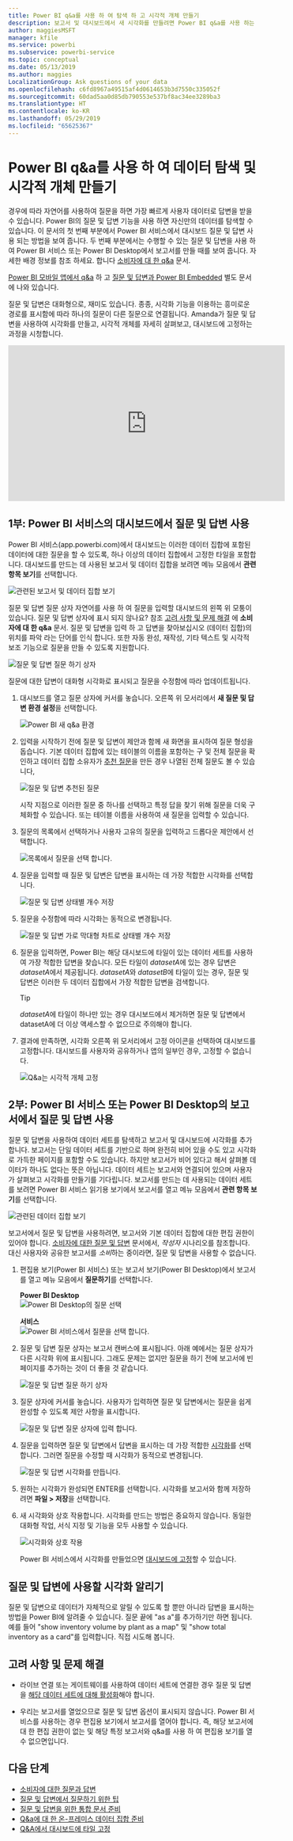 ```yaml
---
title: Power BI q&a를 사용 하 여 탐색 하 고 시각적 개체 만들기
description: 보고서 및 대시보드에서 새 시각화를 만들려면 Power BI q&a를 사용 하는 방법입니다.
author: maggiesMSFT
manager: kfile
ms.service: powerbi
ms.subservice: powerbi-service
ms.topic: conceptual
ms.date: 05/13/2019
ms.author: maggies
LocalizationGroup: Ask questions of your data
ms.openlocfilehash: c6fd8967a49515af4d0614653b3d7550c335052f
ms.sourcegitcommit: 60dad5aa0d85db790553e537bf8ac34ee3289ba3
ms.translationtype: HT
ms.contentlocale: ko-KR
ms.lasthandoff: 05/29/2019
ms.locfileid: "65625367"
---
```

# <a name="use-power-bi-qa-to-explore-your-data-and-create-visuals"></a>Power BI q&a를 사용 하 여 데이터 탐색 및 시각적 개체 만들기

경우에 따라 자연어를 사용하여 질문을 하면 가장 빠르게 사용자 데이터로 답변을 받을 수 있습니다. Power BI의 질문 및 답변 기능을 사용 하면 자신만의 데이터를 탐색할 수 있습니다.  이 문서의 첫 번째 부분에서 Power BI 서비스에서 대시보드 질문 및 답변 사용 되는 방법을 보여 줍니다. 두 번째 부분에서는 수행할 수 있는 질문 및 답변을 사용 하 여 Power BI 서비스 또는 Power BI Desktop에서 보고서를 만들 때를 보여 줍니다. 자세한 배경 정보를 참조 하세요. 합니다 [소비자에 대 한 q&a](consumer/end-user-q-and-a.md) 문서. 

[Power BI 모바일 앱에서 q&a](consumer/mobile/mobile-apps-ios-qna.md) 하 고 [질문 및 답변과 Power BI Embedded](developer/qanda.md) 별도 문서에 나와 있습니다. 

질문 및 답변은 대화형으로, 재미도 있습니다. 종종, 시각화 기능을 이용하는 흥미로운 경로를 표시함에 따라 하나의 질문이 다른 질문으로 연결됩니다. Amanda가 질문 및 답변을 사용하여 시각화를 만들고, 시각적 개체를 자세히 살펴보고, 대시보드에 고정하는 과정을 시청합니다.

<iframe width="560" height="315" src="https://www.youtube.com/embed/qMf7OLJfCz8?list=PL1N57mwBHtN0JFoKSR0n-tBkUJHeMP2cP" frameborder="0" allowfullscreen></iframe>

## <a name="part-1-use-qa-on-a-dashboard-in-the-power-bi-service"></a>1부: Power BI 서비스의 대시보드에서 질문 및 답변 사용

Power BI 서비스(app.powerbi.com)에서 대시보드는 이러한 데이터 집합에 포함된 데이터에 대한 질문을 할 수 있도록, 하나 이상의 데이터 집합에서 고정한 타일을 포함합니다. 대시보드를 만드는 데 사용된 보고서 및 데이터 집합을 보려면 메뉴 모음에서 **관련 항목 보기**를 선택합니다.

![관련된 보고서 및 데이터 집합 보기](media/power-bi-tutorial-q-and-a/power-bi-view-related.png)

질문 및 답변 질문 상자 자연어를 사용 하 여 질문을 입력할 대시보드의 왼쪽 위 모퉁이 있습니다. 질문 및 답변 상자에 표시 되지 않나요? 참조 [고려 사항 및 문제 해결](consumer/end-user-q-and-a.md#considerations-and-troubleshooting) 에 **소비자에 대 한 q&a** 문서.  질문 및 답변을 입력 하 고 답변을 찾아보십시오 (데이터 집합)의 위치를 파악 라는 단어를 인식 합니다. 또한 자동 완성, 재작성, 기타 텍스트 및 시각적 보조 기능으로 질문을 만들 수 있도록 지원합니다.

![질문 및 답변 질문 하기 상자](media/power-bi-tutorial-q-and-a/powerbi-qna.png)

질문에 대한 답변이 대화형 시각화로 표시되고 질문을 수정함에 따라 업데이트됩니다.

1. 대시보드를 열고 질문 상자에 커서를 놓습니다. 오른쪽 위 모서리에서 **새 질문 및 답변 환경 설정**을 선택합니다.

    ![Power BI 새 q&a 환경](media/power-bi-tutorial-q-and-a/power-bi-qna-new-experience.png)

1. 입력을 시작하기 전에 질문 및 답변이 제안과 함께 새 화면을 표시하여 질문 형성을 돕습니다. 기본 데이터 집합에 있는 테이블의 이름을 포함하는 구 및 전체 질문을 확인하고 데이터 집합 소유자가 [추천 질문](service-q-and-a-create-featured-questions.md)을 만든 경우 나열된 전체 질문도 볼 수 있습니다,

   ![질문 및 답변 추천된 질문](media/power-bi-tutorial-q-and-a/power-bi-qna-suggested-questions.png)

   시작 지점으로 이러한 질문 중 하나를 선택하고 특정 답을 찾기 위해 질문을 더욱 구체화할 수 있습니다. 또는 테이블 이름을 사용하여 새 질문을 입력할 수 있습니다.

2. 질문의 목록에서 선택하거나 사용자 고유의 질문을 입력하고 드롭다운 제안에서 선택합니다.

   ![목록에서 질문을 선택 합니다.](media/power-bi-tutorial-q-and-a/power-bi-qna-select-a-question-how-many-stores.png)

3. 질문을 입력할 때 질문 및 답변은 답변을 표시하는 데 가장 적합한 시각화를 선택합니다.

   ![질문 및 답변 상태별 개수 저장](media/power-bi-tutorial-q-and-a/power-bi-qna-how-many-stores-by-state.png)

4. 질문을 수정함에 따라 시각화는 동적으로 변경됩니다.

   ![질문 및 답변 가로 막대형 차트로 상태별 개수 저장](media/power-bi-tutorial-q-and-a/power-bi-qna-stores-by-state-bar-chart.png)

1. 질문을 입력하면, Power BI는 해당 대시보드에 타일이 있는 데이터 세트를 사용하여 가장 적합한 답변을 찾습니다.  모든 타일이 *datasetA*에 있는 경우 답변은 *datasetA*에서 제공됩니다.  *datasetA*와 *datasetB*에 타일이 있는 경우, 질문 및 답변은 이러한 두 데이터 집합에서 가장 적합한 답변을 검색합니다.

   > [!TIP]
   > *datasetA*에 타일이 하나만 있는 경우 대시보드에서 제거하면 질문 및 답변에서 datasetA에 더 이상 액세스할 수 없으므로 주의해야 합니다.
   >

5. 결과에 만족하면, 시각화 오른쪽 위 모서리에서 고정 아이콘을 선택하여 대시보드를 고정합니다. 대시보드를 사용자와 공유하거나 앱의 일부인 경우, 고정할 수 없습니다.

   ![Q&a는 시각적 개체 고정](media/power-bi-tutorial-q-and-a/power-bi-qna-pin-visual.png)

## <a name="part-2-use-qa-in-a-report-in-power-bi-service-or-power-bi-desktop"></a>2부: Power BI 서비스 또는 Power BI Desktop의 보고서에서 질문 및 답변 사용

질문 및 답변을 사용하여 데이터 세트를 탐색하고 보고서 및 대시보드에 시각화를 추가합니다. 보고서는 단일 데이터 세트를 기반으로 하며 완전히 비어 있을 수도 있고 시각화로 가득한 페이지를 포함할 수도 있습니다. 하지만 보고서가 비어 있다고 해서 살펴볼 데이터가 하나도 없다는 뜻은 아닙니다. 데이터 세트는 보고서와 연결되어 있으며 사용자가 살펴보고 시각화를 만들기를 기다립니다.  보고서를 만드는 데 사용되는 데이터 세트를 보려면 Power BI 서비스 읽기용 보기에서 보고서를 열고 메뉴 모음에서 **관련 항목 보기**를 선택합니다.

![관련된 데이터 집합 보기](media/power-bi-tutorial-q-and-a/power-bi-view-related.png)

보고서에서 질문 및 답변을 사용하려면, 보고서와 기본 데이터 집합에 대한 편집 권한이 있어야 합니다. [소비자에 대한 질문 및 답변](consumer/end-user-q-and-a.md) 문서에서, *작성자* 시나리오를 참조합니다. 대신 사용자와 공유한 보고서를 *소비*하는 중이라면, 질문 및 답변을 사용할 수 없습니다.

1. 편집용 보기(Power BI 서비스) 또는 보고서 보기(Power BI Desktop)에서 보고서를 열고 메뉴 모음에서 **질문하기**를 선택합니다.

    **Power BI Desktop**    
    ![Power BI Desktop의 질문 선택](media/power-bi-tutorial-q-and-a/power-bi-desktop-question.png)

    **서비스**    
    ![Power BI 서비스에서 질문을 선택 합니다.](media/power-bi-tutorial-q-and-a/power-bi-service.png)

2. 질문 및 답변 질문 상자는 보고서 캔버스에 표시됩니다. 아래 예에서는 질문 상자가 다른 시각화 위에 표시됩니다. 그래도 문제는 없지만 질문을 하기 전에 보고서에 빈 페이지를 추가하는 것이 더 좋을 것 같습니다.

    ![질문 및 답변 질문 하기 상자](media/power-bi-tutorial-q-and-a/power-bi-ask-question.png)

3. 질문 상자에 커서를 놓습니다. 사용자가 입력하면 질문 및 답변에서는 질문을 쉽게 완성할 수 있도록 제안 사항을 표시합니다.

   ![질문 및 답변 질문 상자에 입력 합니다.](media/power-bi-tutorial-q-and-a/power-bi-q-and-a-suggestions.png)

4. 질문을 입력하면 질문 및 답변에서 답변을 표시하는 데 가장 적합한 [시각화](visuals/power-bi-visualization-types-for-reports-and-q-and-a.md)를 선택합니다. 그러면 질문을 수정할 때 시각화가 동적으로 변경됩니다.

   ![질문 및 답변 시각화를 만듭니다.](media/power-bi-tutorial-q-and-a/power-bi-q-and-a-visual.png)

5. 원하는 시각화가 완성되면 ENTER를 선택합니다. 시각화를 보고서와 함께 저장하려면 **파일 > 저장**을 선택합니다.

6. 새 시각화와 상호 작용합니다. 시각화를 만드는 방법은 중요하지 않습니다. 동일한 대화형 작업, 서식 지정 및 기능을 모두 사용할 수 있습니다.

   ![시각화와 상호 작용](media/power-bi-tutorial-q-and-a/power-bi-q-and-a-ellipses.png)

   Power BI 서비스에서 시각화를 만들었으면 [대시보드에 고정](service-dashboard-pin-tile-from-q-and-a.md)할 수 있습니다.

## <a name="tell-qa-which-visualization-to-use"></a>질문 및 답변에 사용할 시각화 알리기
질문 및 답변으로 데이터가 자체적으로 알릴 수 있도록 할 뿐만 아니라 답변을 표시하는 방법을 Power BI에 알려줄 수 있습니다. 질문 끝에 "as a"를 추가하기만 하면 됩니다.  예를 들어 "show inventory volume by plant as a map" 및 "show total inventory as a card"를 입력합니다.  직접 시도해 봅니다.

## <a name="considerations-and-troubleshooting"></a>고려 사항 및 문제 해결
- 라이브 연결 또는 게이트웨이를 사용하여 데이터 세트에 연결한 경우 질문 및 답변을 [해당 데이터 세트에 대해 활성화](service-q-and-a-direct-query.md)해야 합니다.

- 우리는 보고서를 열었으므로 질문 및 답변 옵션이 표시되지 않습니다. Power BI 서비스를 사용하는 경우 편집용 보기에서 보고서를 열어야 합니다. 즉, 해당 보고서에 대 한 편집 권한이 없는 및 해당 특정 보고서와 q&a를 사용 하 여 편집용 보기를 열 수 없으면입니다.

## <a name="next-steps"></a>다음 단계

- [소비자에 대한 질문과 답변](consumer/end-user-q-and-a.md)   
- [질문 및 답변에서 질문하기 위한 팁](consumer/end-user-q-and-a-tips.md)   
- [질문 및 답변을 위한 통합 문서 준비](service-prepare-data-for-q-and-a.md)  
- [Q&a에 대 한 온-프레미스 데이터 집합 준비](service-q-and-a-direct-query.md)   
- [Q&A에서 대시보드에 타일 고정](service-dashboard-pin-tile-from-q-and-a.md)
